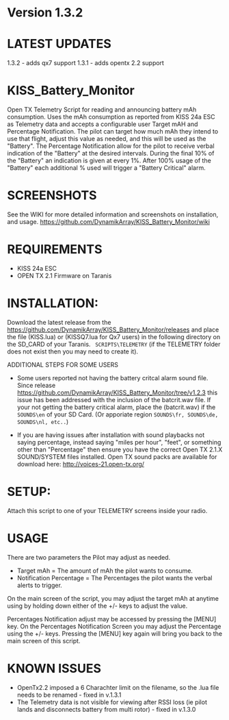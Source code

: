 # Version 1.3.2

# LATEST UPDATES
1.3.2 - adds qx7 support
1.3.1 - adds opentx 2.2 support


# KISS_Battery_Monitor
Open TX Telemetry Script for reading and announcing battery mAh consumption.  Uses the mAh consumption as reported from KISS 24a ESC as Telemetry data and accepts a configurable user Target mAH and Percentage Notification.  The pilot can target how much mAh they intend to use that flight, adjust this value as needed, and this will be used as the "Battery".  The Percentage Notification allow for the pilot to receive verbal indication of the "Battery" at the desired intervals.  During the final 10% of the "Battery" an indication is given at every 1%.   After 100% usage of the "Battery" each additional % used will trigger a "Battery Critical" alarm.

# SCREENSHOTS
See the WIKI for more detailed information and screenshots on installation, and usage.  https://github.com/DynamikArray/KISS_Battery_Monitor/wiki


# REQUIREMENTS
* KISS 24a ESC
* OPEN TX 2.1 Firmware on Taranis

# INSTALLATION:
Download the latest release from the https://github.com/DynamikArray/KISS_Battery_Monitor/releases and place the file (KISS.lua) or (KISSQ7.lua for Qx7 users) in the following directory on the SD_CARD of your Taranis.
``` SCRIPTS\TELEMETRY```  (if the TELEMETRY folder does not exist then you may need to create it).  

ADDITIONAL STEPS FOR SOME USERS
* Some users reported not having the battery critcal alarm sound file.  Since release  https://github.com/DynamikArray/KISS_Battery_Monitor/tree/v1.2.3 this issue has been addressed with the inclusion of the batcrit.wav file.  If your not getting the battery critical alarm, place the (batcrit.wav) if the  ``` SOUNDS\en ``` of your SD Card. (Or apporiate region ```SOUNDS\fr, SOUNDS\de, SOUNDS\nl, etc..```)

* If you are having issues after installation with sound playbacks not saying percentage, instead saying "miles per hour", "feet", or something other than "Percentage" then ensure you have the correct Open TX 2.1.X SOUND/SYSTEM files installed. Open TX sound packs are available for download here: http://voices-21.open-tx.org/

# SETUP:
Attach this script to one of your TELEMETRY screens inside your radio.

# USAGE
There are two parameters the Pilot may adjust as needed.
* Target mAh = The amount of mAh the pilot wants to consume.  
* Notification Percentage = The Percentages the pilot wants the verbal alerts to trigger.

On the main screen of the script, you may adjust the target mAh at anytime using by holding down either of the +/- keys to adjust the value.

Percentages Notification adjust may be accessed by pressing the [MENU] key.  On the Percentages Notification Screen you may adjust the Percentage using the +/- keys.  Pressing the [MENU] key again will bring you back to the main screen of this script.

# KNOWN ISSUES
- OpenTx2.2 imposed a 6 Charachter limit on the filename, so the .lua file needs to be renamed  - fixed in v.1.3.1
- The Telemetry data is not visible for viewing after RSSI loss (ie pilot lands and disconnects battery from multi rotor) - fixed in v.1.3.0 

